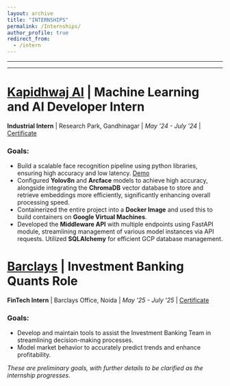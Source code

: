 ```yaml
---
layout: archive
title: "INTERNSHIPS"
permalink: /Internships/
author_profile: true
redirect_from:
  - /intern
---
```


<!-- {% include base_path %} -->
-----
-----


[Kapidhwaj AI](https://www.kapidhwaj.ai/) | Machine Learning and AI Developer Intern
=====
**Industrial Intern** | Research Park, Gandhinagar | _May '24 - July '24_ | [Certificate](/files/Certificate.pdf)

### Goals:
- Build a scalable face recognition pipeline using python libraries, ensuring high accuracy and low latency. [Demo](https://github.com/aditya-me13/Face_Recognition)
- Configured **Yolov8n** and **Arcface** models to achieve high accuracy, alongside integrating the **ChromaDB** vector
database to store and retrieve embeddings more efficiently, significantly enhancing overall processing speed.
- Containerized the entire project into a **Docker Image** and used this to build containers on **Google Virtual Machines**.
- Developed the **Middleware API** with multiple endpoints using FastAPI module, streamlining management
of various model instances via API requests. Utilized **SQLAlchemy** for efficient GCP database management.


[Barclays](https://www.barclays.in/) | Investment Banking Quants Role
=====
**FinTech Intern** | Barclays Office, Noida | _May '25 - July '25_ | [Certificate](/files/SummerInternshipBarclays.png)

### Goals:
- Develop and maintain tools to assist the Investment Banking Team in streamlining decision-making processes.
- Model market behavior to accurately predict trends and enhance profitability.

_These are preliminary goals, with further details to be clarified as the internship progresses._


